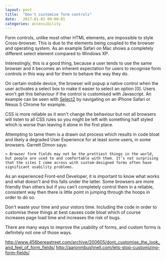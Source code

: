 ```yaml
---
layout: post
title:  "Don't customise form controls"
date:   2017-01-01 09:00:01
categories: accessibility
---
```


Form controls, unlike most other HTML elements, are impossible to style Cross-browser. This is due to the elements being coupled to the browser and operating system. As an example Safari on Mac shows a completely different select element compared to Windows XP.

Interestingly, this is a good thing, because a user tends to use the same browser and it becomes an inherent expectation for users to recognise form controls in this way and for them to behave the way they do. 

On certain mobile device, the browser will popup a native control when the user activates a select box to make it easier to select an option [0]. Users won't get this behaviour if the control is customised with Javascript. An example can be seen with [Select2](http://ivaynberg.github.io/select2/) by navigating on an iPhone Safari or Nexus 5 Chrome for example.

CSS is more reliable as it won't change the behaviour but not all browsers will listen to all CSS rules so you might be left with something half styled which is worse than leaving it alone in the first place.

Attempting to tame them is a drawn out process which results in code bloat and likely a degraded User Experience for at least some users, in some browsers. Garrett Dimon says:

	> Browser form fields may not be the prettiest things in the world, but people are used to and comfortable with them. It’s not surprising that the sites I come across with custom-designed forms often have significant usability problems.

As an experienced Front-end Developer, it is important to know what works and what doesn't and this falls under the latter. Some browsers are more friendly than others but if you can't completely control them in a reliable, consistent way then there is little point in jumping through the hoops in order to do so.

Don't waste your time and your vistors time. Including the code in order to customise these things at best causes code bloat which of course increases page load time and increases the risk of bugs.

There are many ways to improve the usability of forms, and custom forms is definitely not one of those ways.

http://www.456bereastreet.com/archive/200605/dont_customise_the_look_and_feel_of_form_fields/
http://aaronmbushnell.com/lets-stop-customizing-form-fields/